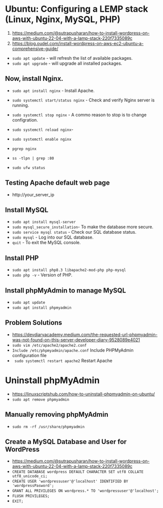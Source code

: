 

# Ubuntu: Configuring a LEMP stack (Linux, Nginx, MySQL, PHP)
1. https://medium.com/@sutrapusharan/how-to-install-wordpress-on-aws-with-ubuntu-22-04-with-a-lamp-stack-220f7335089c
2. https://blog.oudel.com/install-wordpress-on-aws-ec2-ubuntu-a-comprehensive-guide/
- `sudo apt update` - will refresh the list of available packages.
- `sudo apt upgrade` - will upgrade all installed packages.

## Now, install Nginx.
- `sudo apt install nginx` - Install Apache.
- `sudo systemctl start/status nginx` - Check and verify Nginx server is running.
- `sudo systemctl stop nginx` - A commo reason to stop is to change configration.
- `sudo systemctl reload nginx`- 
- `sudo systemctl enable nginx`

- `pgrep nginx`
- `ss -tlpn | grep :80`
- `sudo ufw status`

## Testing Apache default web page
-  http://your_server_ip

## Install MySQL
 - `sudo apt install mysql-server` 
 - `sudo mysql_secure_installation`- To make the database more secure.
 - `sudo service mysql status` - Check our SQL database status.
 - `sudo mysql` - Log into our SQL database.
 - `quit` - To exit the MySQL console.

## Install PHP
- `sudo apt install php8.3 libapache2-mod-php php-mysql`
- `sudo php -v` - Version of PHP.

## Install phpMyAdmin to manage MySQL
- `sudo apt update`
- `sudo apt install phpmyadmin`

## Problem Solutions
- https://devdiaryacademy.medium.com/the-requested-url-phpmyadmin-was-not-found-on-this-server-developer-diary-9528089e4021
- `sudo vim /etc/apache2/apache2.conf`
- `Include /etc/phpmyadmin/apache.conf` Include PHPMyAdmin configuration file
- ` sudo systemctl restart apache2` Restart Apache

# Uninstall phpMyAdmin
- https://linuxscriptshub.com/how-to-uninstall-phpmyadmin-on-ubuntu/
- `sudo apt remove phpmyadmin`

## Manually removing phpMyAdmin
- `sudo rm -rf /usr/share/phpmyadmin`

## Create a MySQL Database and User for WordPress
- https://medium.com/@sutrapusharan/how-to-install-wordpress-on-aws-with-ubuntu-22-04-with-a-lamp-stack-220f7335089c
- `CREATE DATABASE wordpress DEFAULT CHARACTER SET utf8 COLLATE utf8_unicode_ci;`
- `CREATE USER 'wordpressuser'@'localhost' IDENTIFIED BY 'wordpressPasword';`
- `GRANT ALL PRIVILEGES ON wordpress.* TO 'wordpressuser'@'localhost';`
- `FLUSH PRIVILEGES;`
- `EXIT;`


